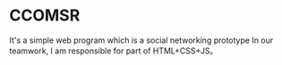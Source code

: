 # CCOMSR
It's a simple web program which is a social networking prototype
In our teamwork, I am responsible for part of HTML+CSS+JS。 
